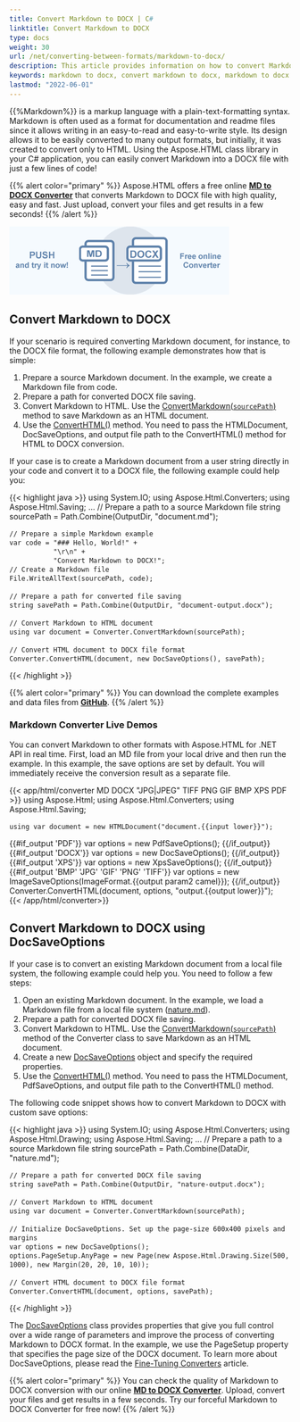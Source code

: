 ```yaml
---
title: Convert Markdown to DOCX | C#
linktitle: Convert Markdown to DOCX
type: docs
weight: 30
url: /net/converting-between-formats/markdown-to-docx/
description: This article provides information on how to convert Markdown to DOCX using the Aspose.HTML API. You will learn about the supported Markdown to DOCX conversion scenarios and consider examples to illustrate them.  
keywords: markdown to docx, convert markdown to docx, markdown to docx conversion, markdown to docx converter
lastmod: "2022-06-01"
---
```


<link href="./../../style.css" rel="stylesheet" type="text/css" />

{{%Markdown%}} is a markup language with a plain-text-formatting syntax. Markdown is often used as a format for documentation and readme files since it allows writing in an easy-to-read and easy-to-write style. Its design allows it to be easily converted to many output formats, but initially, it was created to convert only to HTML. Using the Aspose.HTML class library in your C# application, you can easily convert Markdown into a DOCX file with just a few lines of code!

{{% alert color="primary" %}}
Aspose.HTML offers a free online <a href="https://products.aspose.app/html/conversion/md-to-docx" target="_blank">**MD to DOCX Converter**</a> that converts Markdown to DOCX file with high quality, easy and fast. Just upload, convert your files and get results in a few seconds!
{{% /alert %}}

<a href="https://products.aspose.app/html/conversion/md-to-docx" target="_blank">![Text "Banner MD to DOCX Converter"](md-to-docx.png#center)</a>

## **Convert Markdown to DOCX**

If your scenario is required converting Markdown document, for instance, to the DOCX file format, the following example demonstrates how that is simple: 

1. Prepare a source Markdown document. In the example, we create a Markdown file from code. 
1. Prepare a path for converted DOCX file saving. 
1. Convert Markdown to HTML. Use the [ConvertMarkdown(`sourcePath`)](https://apireference.aspose.com/html/net/aspose.html.converters.converter/convertmarkdown/methods/4) method to save Markdown as an HTML document. 
1. Use the [ConvertHTML()](https://apireference.aspose.com/html/net/aspose.html.converters.converter/converthtml/methods/1) method. You need to pass the HTMLDocument, DocSaveOptions, and output file path to the ConvertHTML() method for HTML to DOCX conversion.

If your case is to create a Markdown document from a user string directly in your code and convert it to a DOCX file, the following example could help you: 

{{< highlight java >}}
using System.IO;
using Aspose.Html.Converters;
using Aspose.Html.Saving;
...
    // Prepare a path to a source Markdown file
    string sourcePath = Path.Combine(OutputDir, "document.md");

    // Prepare a simple Markdown example
    var code = "### Hello, World!" +
               "\r\n" +
               "Convert Markdown to DOCX!";
    // Create a Markdown file
    File.WriteAllText(sourcePath, code);
    
    // Prepare a path for converted file saving 
    string savePath = Path.Combine(OutputDir, "document-output.docx");
    
    // Convert Markdown to HTML document
    using var document = Converter.ConvertMarkdown(sourcePath);
    
    // Convert HTML document to DOCX file format
    Converter.ConvertHTML(document, new DocSaveOptions(), savePath);
{{< /highlight >}}

{{% alert color="primary" %}} 
You can download the complete examples and data files from [**GitHub**](https://github.com/aspose-html/Aspose.HTML-Documentation/tree/main/content/tests-net).
{{% /alert %}}

### **Markdown Converter Live Demos**
You can convert Markdown to other formats with Aspose.HTML for .NET API in real time. First, load an MD file from your local drive and then run the example. In this example, the save options are set by default. You will immediately receive the conversion result as a separate file.

{{< app/html/converter MD DOCX "JPG|JPEG" TIFF PNG GIF BMP XPS PDF >}}
using Aspose.Html;
using Aspose.Html.Converters;
using Aspose.Html.Saving;

    using var document = new HTMLDocument("document.{{input lower}}");
{{#if_output 'PDF'}}
    var options = new PdfSaveOptions();
{{/if_output}}
{{#if_output 'DOCX'}}
    var options = new DocSaveOptions();
{{/if_output}}
{{#if_output 'XPS'}}
    var options = new XpsSaveOptions();
{{/if_output}}
{{#if_output 'BMP' 'JPG' 'GIF' 'PNG' 'TIFF'}}
    var options = new ImageSaveOptions(ImageFormat.{{output param2 camel}});
{{/if_output}}
    Converter.ConvertHTML(document, options, "output.{{output lower}}");   
{{< /app/html/converter>}}

## **Convert Markdown to DOCX using DocSaveOptions**
If your case is to convert an existing Markdown document from a local file system, the following example could help you. You need to follow a few steps:

1. Open an existing Markdown document. In the example, we load a Markdown file from a local file system ([nature.md](https://github.com/aspose-html/Aspose.HTML-Documentation/blob/main/content/tests-net/tests-data/nature.md)). 
1. Prepare a path for converted DOCX file saving. 
1. Convert Markdown to HTML. Use the [ConvertMarkdown(`sourcePath`)](https://apireference.aspose.com/html/net/aspose.html.converters.converter/convertmarkdown/methods/4) method of the Converter class to save Markdown as an HTML document. 
1. Create a new [DocSaveOptions](https://apireference.aspose.com/html/net/aspose.html.saving/docsaveoptions) object and specify the required properties.
1. Use the [ConvertHTML()](https://apireference.aspose.com/html/net/aspose.html.converters.converter/converthtml/methods/1) method. You need to pass the HTMLDocument, PdfSaveOptions, and output file path to the ConvertHTML() method.

The following code snippet shows how to convert Markdown to DOCX with custom save options:

{{< highlight java >}}
using System.IO;
using Aspose.Html.Converters;
using Aspose.Html.Drawing;
using Aspose.Html.Saving;
...
    // Prepare a path to a source Markdown file
    string sourcePath = Path.Combine(DataDir, "nature.md");

    // Prepare a path for converted DOCX file saving 
    string savePath = Path.Combine(OutputDir, "nature-output.docx");
    
    // Convert Markdown to HTML document
    using var document = Converter.ConvertMarkdown(sourcePath);
    
    // Initialize DocSaveOptions. Set up the page-size 600x400 pixels and margins 
    var options = new DocSaveOptions();
    options.PageSetup.AnyPage = new Page(new Aspose.Html.Drawing.Size(500, 1000), new Margin(20, 20, 10, 10));
    
    // Convert HTML document to DOCX file format
    Converter.ConvertHTML(document, options, savePath);
{{< /highlight >}}

The [DocSaveOptions](https://apireference.aspose.com/html/net/aspose.html.saving/docsaveoptions) class provides properties that give you full control over a wide range of parameters and improve the process of converting Markdown to DOCX format. In the example, we use the PageSetup property that specifies the page size of the DOCX document. To learn more about DocSaveOptions, please read the [Fine-Tuning Converters](http://localhost:1313/html/net/converting-between-formats/fine-tuning-converters/) article.

{{% alert color="primary" %}} 
You can check the quality of Markdown to DOCX conversion with our online [**MD to DOCX Converter**](https://products.aspose.app/html/conversion/md-to-docx). Upload, convert your files and get results in a few seconds. Try our forceful Markdown to DOCX Converter for free now!
{{% /alert %}}
